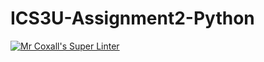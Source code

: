 # ICS3U-Assignment2-Python

[![Mr Coxall's Super Linter](https://github.com/venika-sem/ICS3U-Assignment2-Python/workflows/Mr%20Coxall's%20Super%20Linter/badge.svg)](https://github.com/venika-sem/ICS3U-Assignment2-Python/actions/)
